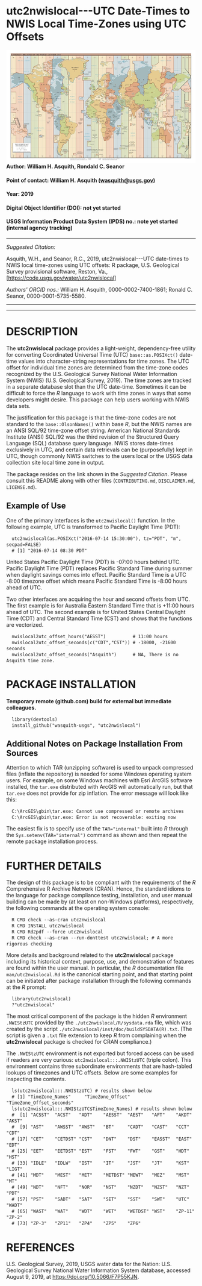 # utc2nwislocal---UTC Date-Times to NWIS Local Time-Zones using UTC Offsets
<img src='inst/www/standard_time_zones_of_the_world.jpg' height='300' align="right" />

#### Author:           William H. Asquith, Rondald C. Seanor
#### Point of contact: William H. Asquith (wasquith@usgs.gov)
#### Year:             2019
#### Digital Object Identifier (DOI): not yet started
#### USGS Information Product Data System (IPDS) no.: note yet started (internal agency tracking)

***

_Suggested Citation:_

Asquith, W.H., and Seanor, R.C., 2019, utc2nwislocal---UTC date-times to NWIS local time-zones using UTC offsets: R package, U.S. Geological Survey provisional software,
Reston, Va.,
[https://code.usgs.gov/water/utc2nwislocal]

_Authors' ORCID nos.:_
William H. Asquith, 0000-0002-7400-1861;
Ronald C. Seanor, 0000-0001-5735-5580.

***
***

# DESCRIPTION

The **utc2nwislocal** package provides a light-weight, dependency-free utility for converting Coordinated Universal Time (UTC) `base::as.POSIXct()` date-time values into character-string representations for time zones. The UTC offset for individual time zones are determined from the time-zone codes recognized by the U.S. Geological Survey National Water Information System (NWIS) (U.S. Geological Survey, 2019). The time zones are tracked in a separate database slot than the UTC date-time. Sometimes it can be difficult to force the _R_ language to work with time zones in ways that some developers might desire. This package can help users working with NWIS data sets.

The justification for this package is that the time-zone codes are not standard to the `base::OlsonNames()` within base _R_, but the NWIS names are an ANSI SQL/92 time-zone offset string. American National Standards Institute (ANSI) SQL/92 was the third revision of the Structured Query Language (SQL) database query language. NWIS stores date-times exclusively in UTC, and certain data retrievals can be (purposefully) kept in UTC, though commonly NWIS switches to the users local or the USGS data collection site local time zone in output.

The package resides on the link shown in the _Suggested Citation_. Please consult this README along with other files (`CONTRIBUTING.md`, `DISCLAIMER.md`, `LICENSE.md`).

## Example of Use

One of the primary interfaces is the `utc2nwislocal()` function. In the following example, UTC is transformed to Pacific Daylight Time (PDT):
```{r}
  utc2nwislocal(as.POSIXct("2016-07-14 15:30:00"), tz="PDT", "m", secpad=FALSE)
  # [1] "2016-07-14 08:30 PDT"
```

United States Pacific Daylight Time (PDT) is -07:00 hours behind UTC. Pacific Daylight Time (PDT) replaces Pacific Standard Time during summer when daylight savings comes into effect. Pacific Standard Time is a UTC -8:00 timezone offset which means Pacific Standard Time is -8:00 hours ahead of UTC.

Two other interfaces are acquiring the hour and second offsets from UTC. The first example is for Australia Eastern Standard Time that is +11:00 hours ahead of UTC. The second example is for United States Central Daylight Time (CDT) and Central Standard Time (CST) and shows that the functions are vectorized.
```{r}
  nwislocal2utc_offset_hours("AESST")          # 11:00 hours
  nwislocal2utc_offset_seconds(c("CDT","CST")) # -18000, -21600 seconds
  nwislocal2utc_offset_seconds("Asquith")      # NA, There is no Asquith time zone.
```

# PACKAGE INSTALLATION

**Temporary remote (github.com) build for external but immediate colleagues.**

```{r}
  library(devtools)
  install_github("wasquith-usgs", "utc2nwislocal")
```

## Additional Notes on Package Installation From Sources

Attention to which TAR (unzipping software) is used to unpack compressed files (inflate the repository) is needed for some Windows operating system users. For example, on some Windows machines with Esri ArcGIS software installed, the `tar.exe` distributed with ArcGIS will automatically run, but that `tar.exe` does not provide for zip inflation. The error message will look like this:
```{r}
  C:\ArcGIS\gbin\tar.exe: Cannot use compressed or remote archives
  C:\ArcGIS\gbin\tar.exe: Error is not recoverable: exiting now
```
The easiest fix is to specify use of the `TAR="internal"` built into _R_ through the `Sys.setenv(TAR="internal")` command as shown and then repeat the remote package installation process.


# FURTHER DETAILS

The design of this package is to be compliant with the requirements of the _R_ Comprehensive R Archive Network (CRAN). Hence, the standard idioms to the language for package compliance testing, installation, and user manual building can be made by (at least on non-Windows platforms), respectively, the following commands at the operating system console:
```{r}
  R CMD check --as-cran utc2nwislocal
  R CMD INSTALL utc2nwislocal
  R CMD Rd2pdf --force utc2nwislocal
  R CMD check --as-cran --run-donttest utc2nwislocal; # A more rigorous checking
```
More details and background related to the **utc2nwislocal** package including its historical context, purpose, use, and demonstration of features are found within the user manual. In particular, the _R_ documentation file `man/utc2nwislocal.Rd` is the canonical starting point, and that starting point can be initiated after package installation through the following commands at the _R_ prompt:
```{r}
  library(utc2nwislocal)
  ?"utc2nwislocal"
```

The most critical component of the package is the hidden _R_ environment `.NWIStzUTC` provided by the `./utc2nwislocal/R/sysdata.rda` file, which was created by the script `./utc2nwislocal/inst/doc/buildSYSDATA(R).txt`. (The script is given a `.txt` file extension to keep _R_ from complaining when the **utc2nwislocal** package is checked for CRAN compliance.)

The `.NWIStzUTC` environment is not exported but forced access can be used if readers are very curious: `utc2nwislocal:::.NWIStzUTC` (triple colon). This environment contains three subordinate environments that are hash-tabled lookups of timezones and UTC offsets. Below are some examples for inspecting the contents.
```{r}
  ls(utc2nwislocal:::.NWIStzUTC) # results shown below
  # [1] "TimeZone_Names"     "TimeZone_Offset"     "TimeZone_Offset_seconds"
  ls(utc2nwislocal:::.NWIStzUTC$TimeZone_Names) # results shown below
  #  [1] "ACSST"  "ACST"   "ADT"    "AESST"  "AEST"   "AFT"    "AKDT"   "AKST"
  #  [9] "AST"    "AWSST"  "AWST"   "BT"     "CADT"   "CAST"   "CCT"    "CDT"
  # [17] "CET"    "CETDST" "CST"    "DNT"    "DST"    "EASST"  "EAST"   "EDT"
  # [25] "EET"    "EETDST" "EST"    "FST"    "FWT"    "GST"    "HDT"    "HST"
  # [33] "IDLE"   "IDLW"   "IST"    "IT"     "JST"    "JT"     "KST"    "LIGT"
  # [41] "MDT"    "MEST"   "MET"    "METDST" "MEWT"   "MEZ"    "MST"    "MT"
  # [49] "NDT"    "NFT"    "NOR"    "NST"    "NZDT"   "NZST"   "NZT"    "PDT"
  # [57] "PST"    "SADT"   "SAT"    "SET"    "SST"    "SWT"    "UTC"    "WADT"
  # [65] "WAST"   "WAT"    "WDT"    "WET"    "WETDST" "WST"    "ZP-11"  "ZP-2"
  # [73] "ZP-3"   "ZP11"   "ZP4"    "ZP5"    "ZP6"
```


# REFERENCES

U.S. Geological Survey, 2019, USGS water data for the Nation: U.S. Geological Survey National Water Information System database, accessed August 9, 2019, at https://doi.org/10.5066/F7P55KJN.
